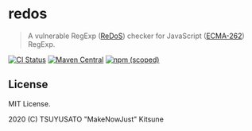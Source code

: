 # redos

> A vulnerable RegExp ([ReDoS][]) checker for JavaScript ([ECMA-262][]) RegExp.

[redos]: https://en.wikipedia.org/wiki/ReDoS
[ecma-262]: https://www.ecma-international.org/ecma-262/11.0/index.html#title

[![CI Status](https://img.shields.io/github/workflow/status/MakeNowJust-Labo/redos/Scala/master?logo=github&style=for-the-badge)](https://github.com/MakeNowJust-Labo/redos/actions)
[![Maven Central](https://img.shields.io/maven-central/v/codes.quine.labo/redos_2.13?logo=scala&style=for-the-badge)](https://search.maven.org/artifact/codes.quine.labo/redos_2.13)
[![npm (scoped)](https://img.shields.io/npm/v/@makenowjust-labo/redos?logo=javascript&style=for-the-badge)](https://www.npmjs.com/package/@makenowjust-labo/redos)

## License

MIT License.

2020 (C) TSUYUSATO "MakeNowJust" Kitsune
